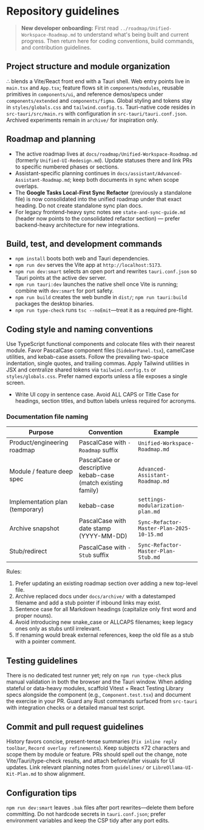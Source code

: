 # Repository guidelines

> **New developer onboarding:** First read `../roadmap/Unified-Workspace-Roadmap.md` to understand what's being built and current progress. Then return here for coding conventions, build commands, and contribution guidelines.

## Project structure and module organization
∴ blends a Vite/React front end with a Tauri shell. Web entry points live in `main.tsx` and `App.tsx`; feature flows sit in `components/modules`, reusable primitives in `components/ui`, and reference demos/specs under `components/extended` and `components/figma`. Global styling and tokens stay in `styles/globals.css` and `tailwind.config.ts`. Tauri-native code resides in `src-tauri/src/main.rs` with configuration in `src-tauri/tauri.conf.json`. Archived experiments remain in `archive/` for inspiration only.

## Roadmap and planning
- The active roadmap lives at `docs/roadmap/Unified-Workspace-Roadmap.md` (formerly `Unified-UI-Redesign.md`). Update statuses there and link PRs to specific numbered phases or sections.
- Assistant-specific planning continues in `docs/assistant/Advanced-Assistant-Roadmap.md`; keep both documents in sync when scope overlaps.
- The **Google Tasks Local‑First Sync Refactor** (previously a standalone file) is now consolidated into the unified roadmap under that exact heading. Do not create standalone sync plan docs.
- For legacy frontend-heavy sync notes see `state-and-sync-guide.md` (header now points to the consolidated refactor section) — prefer backend-heavy architecture for new integrations.

## Build, test, and development commands
- `npm install` boots both web and Tauri dependencies.
- `npm run dev` serves the Vite app at `http://localhost:5173`.
- `npm run dev:smart` selects an open port and rewrites `tauri.conf.json` so Tauri points at the active dev server.
- `npm run tauri:dev` launches the native shell once Vite is running; combine with `dev:smart` for port safety.
- `npm run build` creates the web bundle in `dist/`; `npm run tauri:build` packages the desktop binaries.
- `npm run type-check` runs `tsc --noEmit`—treat it as a required pre-flight.

## Coding style and naming conventions
Use TypeScript functional components and colocate files with their nearest module. Favor PascalCase component files (`SidebarPanel.tsx`), camelCase utilities, and kebab-case assets. Follow the prevailing two-space indentation, single quotes, and trailing commas. Apply Tailwind utilities in JSX and centralize shared tokens via `tailwind.config.ts` or `styles/globals.css`. Prefer named exports unless a file exposes a single screen.

- Write UI copy in sentence case. Avoid ALL CAPS or Title Case for headings, section titles, and button labels unless required for acronyms.

### Documentation file naming
| Purpose | Convention | Example |
|---------|------------|---------|
| Product/engineering roadmap | PascalCase with `-Roadmap` suffix | `Unified-Workspace-Roadmap.md` |
| Module / feature deep spec | PascalCase or descriptive kebab-case (match existing family) | `Advanced-Assistant-Roadmap.md` |
| Implementation plan (temporary) | kebab-case | `settings-modularization-plan.md` |
| Archive snapshot | PascalCase with date stamp (YYYY-MM-DD) | `Sync-Refactor-Master-Plan-2025-10-15.md` |
| Stub/redirect | PascalCase with `-Stub` suffix | `Sync-Refactor-Master-Plan-Stub.md` |

Rules:
1. Prefer updating an existing roadmap section over adding a new top-level file.
2. Archive replaced docs under `docs/archive/` with a datestamped filename and add a stub pointer if inbound links may exist.
3. Sentence case for all Markdown headings (capitalize only first word and proper nouns).
4. Avoid introducing new snake_case or ALLCAPS filenames; keep legacy ones only as stubs until irrelevant.
5. If renaming would break external references, keep the old file as a stub with a pointer comment.

## Testing guidelines
There is no dedicated test runner yet; rely on `npm run type-check` plus manual validation in both the browser and the Tauri window. When adding stateful or data-heavy modules, scaffold Vitest + React Testing Library specs alongside the component (e.g., `Component.test.tsx`) and document the exercise in your PR. Guard any Rust commands surfaced from `src-tauri` with integration checks or a detailed manual test script.

## Commit and pull request guidelines
History favors concise, present-tense summaries (`Fix inline reply toolbar`, `Record overlay refinements`). Keep subjects ≤72 characters and scope them by module or feature. PRs should spell out the change, note Vite/Tauri/type-check results, and attach before/after visuals for UI updates. Link relevant planning notes from `guidelines/` or `LibreOllama-UI-Kit-Plan.md` to show alignment.

## Configuration tips
`npm run dev:smart` leaves `.bak` files after port rewrites—delete them before committing. Do not hardcode secrets in `tauri.conf.json`; prefer environment variables and keep the CSP tidy after any port edits.
